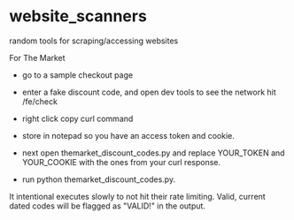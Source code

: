 # website_scanners
random tools for scraping/accessing websites

For The Market
 - go to a sample checkout page
 - enter a fake discount code, and open dev tools to see the network hit /fe/check
 - right click copy curl command
 - store in notepad so you have an access token and cookie.

 - next open themarket_discount_codes.py and replace YOUR_TOKEN and YOUR_COOKIE with the ones from your curl response.
 - run python themarket_discount_codes.py.

 It intentional executes slowly to not hit their rate limiting.
 Valid, current dated codes will be flagged as "VALID!" in the output.
